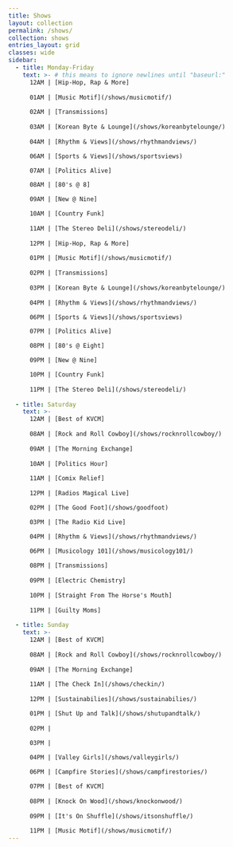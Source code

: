```yaml
---
title: Shows
layout: collection
permalink: /shows/
collection: shows
entries_layout: grid
classes: wide
sidebar: 
  - title: Monday-Friday
    text: >- # this means to ignore newlines until "baseurl:"  
      12AM | [Hip-Hop, Rap & More]
  
      01AM | [Music Motif](/shows/musicmotif/)
  
      02AM | [Transmissions]
  
      03AM | [Korean Byte & Lounge](/shows/koreanbytelounge/)
  
      04AM | [Rhythm & Views](/shows/rhythmandviews/)

      06AM | [Sports & Views](/shows/sportsviews)

      07AM | [Politics Alive]

      08AM | [80's @ 8]

      09AM | [New @ Nine]

      10AM | [Country Funk]
      
      11AM | [The Stereo Deli](/shows/stereodeli/)
      
      12PM | [Hip-Hop, Rap & More]
  
      01PM | [Music Motif](/shows/musicmotif/)
  
      02PM | [Transmissions]
  
      03PM | [Korean Byte & Lounge](/shows/koreanbytelounge/)
  
      04PM | [Rhythm & Views](/shows/rhythmandviews/)

      06PM | [Sports & Views](/shows/sportsviews)

      07PM | [Politics Alive]

      08PM | [80's @ Eight]

      09PM | [New @ Nine]

      10PM | [Country Funk]
      
      11PM | [The Stereo Deli](/shows/stereodeli/)
      
  - title: Saturday
    text: >-
      12AM | [Best of KVCM]
      
      08AM | [Rock and Roll Cowboy](/shows/rocknrollcowboy/)
      
      09AM | [The Morning Exchange]
      
      10AM | [Politics Hour]
      
      11AM | [Comix Relief]
      
      12PM | [Radios Magical Live]

      02PM | [The Good Foot](/shows/goodfoot)

      03PM | [The Radio Kid Live] 

      04PM | [Rhythm & Views](/shows/rhythmandviews/)

      06PM | [Musicology 101](/shows/musicology101/)
      
      08PM | [Transmissions]
      
      09PM | [Electric Chemistry]
      
      10PM | [Straight From The Horse's Mouth]
      
      11PM | [Guilty Moms]
      
  - title: Sunday  
    text: >-
      12AM | [Best of KVCM]
      
      08AM | [Rock and Roll Cowboy](/shows/rocknrollcowboy/)
      
      09AM | [The Morning Exchange]
      
      11AM | [The Check In](/shows/checkin/)  
      
      12PM | [Sustainabilies](/shows/sustainabilies/)

      01PM | [Shut Up and Talk](/shows/shutupandtalk/)
      
      02PM | 
      
      03PM | 

      04PM | [Valley Girls](/shows/valleygirls/)

      06PM | [Campfire Stories](/shows/campfirestories/)

      07PM | [Best of KVCM]
      
      08PM | [Knock On Wood](/shows/knockonwood/)
      
      09PM | [It's On Shuffle](/shows/itsonshuffle/)
      
      11PM | [Music Motif](/shows/musicmotif/)
---
```

